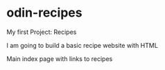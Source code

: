 # odin-recipes
My first Project: Recipes

I am going to build a basic recipe website with HTML

Main index page with links to recipes

